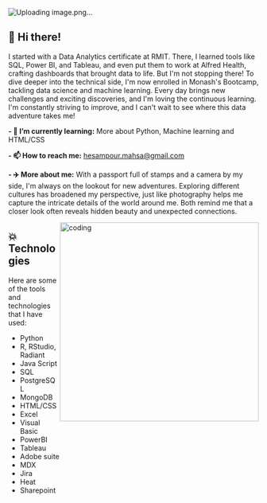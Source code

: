 
![Uploading image.png…]()







## 👋 Hi there!



 
I started with a Data Analytics certificate at RMIT. There, I learned tools like SQL, Power BI, and Tableau, and even put them to work at Alfred Health, crafting dashboards that brought data to life. But I'm not stopping there! To dive deeper into the technical side, I'm now enrolled in Monash's Bootcamp, tackling data science and machine learning. Every day brings new challenges and exciting discoveries, and I'm loving the continuous learning. I'm constantly striving to improve, and I can't wait to see where this data adventure takes me!



**- 🌱 I’m currently learning:** More about Python, Machine learning and HTML/CSS

**- 📫 How to reach me:** hesampour.mahsa@gmail.com

**- ✈️ More about me:** With a passport full of stamps and a camera by my side, I'm always on the lookout for new adventures. 
                   Exploring different cultures has broadened my perspective, just like photography helps me capture the 
                   intricate details of the world around me. Both remind me that a closer look often reveals hidden beauty 
                  and unexpected connections.


<img align="right" alt="coding" width="400" src=https://user-images.githubusercontent.com/74038190/221352975-94759904-aa4c-4032-a8ab-b546efb9c478.gif>


## 💥 Technologies
<p align="left">
  
  Here are some of the tools and technologies that I have used:
-  Python                                 
-  R, RStudio, Radiant                     
-  Java Script
-  SQL
-  PostgreSQL
-  MongoDB
-  HTML/CSS
-  Excel
-  Visual Basic
-  PowerBI
-  Tableau
-  Adobe suite
-  MDX
-  Jira
-  Heat
-  Sharepoint
































































































